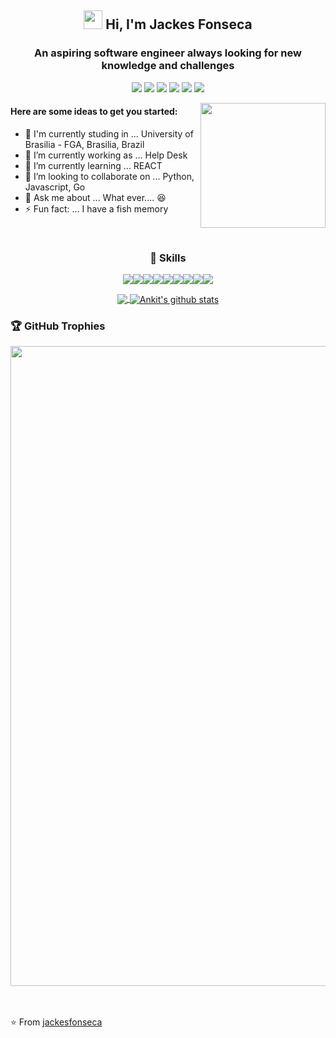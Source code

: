 <div align="center">

<h2><img src="https://raw.githubusercontent.com/iampavangandhi/iampavangandhi/master/gifs/Hi.gif" width="30px"> Hi, I'm Jackes Fonseca </h2>

<h3> An aspiring software engineer always looking for new knowledge and challenges </h3>
  
[<img src="https://img.shields.io/badge/twitter-%231DA1F2.svg?&style=for-the-badge&logo=twitter&logoColor=white" />](https://twitter.com/jackesfonseca) [<img src="https://img.shields.io/badge/linkedin-%230077B5.svg?&style=for-the-badge&logo=linkedin&logoColor=white" />](https://www.linkedin.com/in/jackes-fonseca-711015152/) [<img src = "https://img.shields.io/badge/instagram-%23E4405F.svg?&style=for-the-badge&logo=instagram&logoColor=white">](https://www.instagram.com/jackes_fonseca/) [<img  src="https://img.shields.io/badge/github-%23100000.svg?&style=for-the-badge&logo=github&logoColor=white&link=mailto:https://github.com/lucianosz7">](https://github.com/jackesfonseca) [<img src="https://img.shields.io/badge/gitlab-%23330f63.svg?&style=for-the-badge&logo=gitlab&logoColor=white">](https://gitlab.com/JackesFonseca) [<img src="https://img.shields.io/badge/Microsoft%20Outlook-0078D4?logo=microsoft-outlook&logoColor=white&style=for-the-badge">](mailto:190030291@aluno.unb.br.com?subject=Hello%20again)


<img align='right' src='https://user-images.githubusercontent.com/53023400/154770896-7cbf514b-38c2-4bc4-a489-d13548ce5fb2.gif' width='200"'>
<div align="left">
  
  <h4>Here are some ideas to get you started:</h4>
  
  - :school: I'm currently studing in ... University of Brasilia - FGA, Brasilia, Brazil
- 🔭 I’m currently working as ... Help Desk
- 🌱 I’m currently learning ... REACT
- 👯 I’m looking to collaborate on ... Python, Javascript, Go
- 💬 Ask me about ... What ever.... :laughing:
- ⚡ Fun fact: ... I have a fish memory
<br/>
</div>
  
<h3>🚀 Skills</h3>
  
  <img src="https://img.shields.io/badge/c%20-%2300599C.svg?&style=for-the-badge&logo=c&logoColor=white"/><img src="https://img.shields.io/badge/java-%23ED8B00.svg?&style=for-the-badge&logo=java&logoColor=white"/><img src="https://img.shields.io/badge/python%20-%2314354C.svg?&style=for-the-badge&logo=python&logoColor=white"/><img src="https://img.shields.io/badge/html5%20-%23E34F26.svg?&style=for-the-badge&logo=html5&logoColor=white"/><img src="https://img.shields.io/badge/css3%20-%231572B6.svg?&style=for-the-badge&logo=css3&logoColor=white"/><img src="https://img.shields.io/badge/javascript-%23F7DF1E.svg?&style=for-the-badge&logo=javascript&logoColor=black"/><img src="https://img.shields.io/badge/markdown-%23000000.svg?&style=for-the-badge&logo=markdown&logoColor=white"/><img src="https://img.shields.io/badge/Flask-000000?style=for-the-badge&logo=flask&logoColor=white"><img src="https://img.shields.io/badge/Docker-2CA5E0?style=for-the-badge&logo=docker&logoColor=white">
  
<a href="https://github.com/jackesfonseca">
  <img align="center" src="https://github-readme-stats.vercel.app/api/top-langs/?username=jackesfonseca&theme=dracula">
</a>
  <a href="https://github.com/jackesfonseca">
 <img align="center" src="https://github-readme-stats.vercel.app/api?username=jackesfonseca&show_icons=true&theme=dracula&line_height=20" alt="Ankit's github stats"/>
</a>
</div>


<h3>🏆 GitHub Trophies</h3>

<img align='center' src='https://github-profile-trophy.vercel.app/?username=jackesfonseca&theme=dracula&margin-w=15&margin-h=15' width='1024"'>


<br><br>
⭐️ From [jackesfonseca](https://github.com/jackesfonseca)
